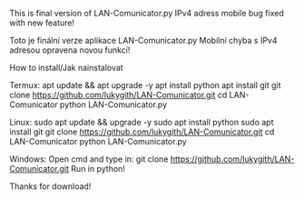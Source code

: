 This is final version of LAN-Comunicator.py
IPv4 adress mobile bug fixed with new feature!

Toto je finální verze aplikace LAN-Comunicator.py
Mobilní chyba s IPv4 adresou opravena novou funkcí!


How to install/Jak nainstalovat

Termux:
apt update && apt upgrade -y
apt install python
apt install git
git clone https://github.com/lukygith/LAN-Comunicator.git
cd LAN-Comunicator
python LAN-Comunicator.py

Linux:
sudo apt update && upgrade -y
sudo apt install python
sudo apt install git
git clone https://github.com/lukygith/LAN-Comunicator.git
cd LAN-Comunicator
python LAN-Comunicator.py

Windows:
Open cmd and type in:
git clone https://github.com/lukygith/LAN-Comunicator.git
Run in python!


Thanks for download!
